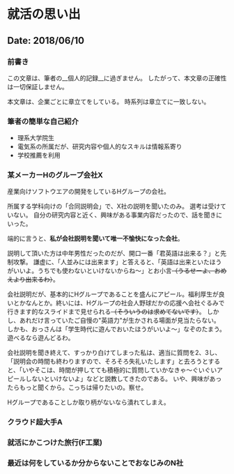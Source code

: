 # 就活の思い出
## Date: 2018/06/10

### 前書き
この文章は、筆者の__個人的記録__に過ぎません。
したがって、本文章の正確性は一切保証しません。

本文章は、企業ごとに章立てをしている。
時系列は章立てに一致しない。

### 筆者の簡単な自己紹介
- 理系大学院生
- 電気系の所属だが、研究内容や個人的なスキルは情報系寄り
- 学校推薦を利用

### 某メーカーHのグループ会社X
産業向けソフトウエアの開発をしているHグループの会社。

所属する学科向けの「合同説明会」で、X社の説明を聞いたのみ。
選考は受けていない。
自分の研究内容と近く、興味がある事業内容だったので、話を聞きにいった。

端的に言うと、__私が会社説明を聞いて唯一不愉快になった会社__。

説明して頂いた方は中年男性だったのだが、開口一番「君英語は出来る？」と先制攻撃。
謙虚に、「人並みには出来ます」と答えると、「英語は出来といたほうがいいよ。うちでも使わないといけないからね～」とお小言~~（うるせーよ、おめえより出来るわ）~~。

会社説明だが、基本的にHグループであることを盛んにアピール。福利厚生が良いとかなんとか。終いには、Hグループの社会人野球だかの応援へ会社ぐるみで行きます的なスライドまで見せられる~~（そういうのは求めてないです）~~。
しかし、あれだけ言っていたご自慢の"英語力"が生かされる場面が見当たらない。
しかも、おっさんは「学生時代に遊んでおいたほうがいいよ～」なぞのたまう。遊べるなら遊んどるわ。

会社説明を聞き終えて、すっかり白けてしまった私は、適当に質問を2、3し、「説明会の時間も終わりますので、そろそろ失礼いたします」と去ろうとすると、「いやそこは、時間が押してても積極的に質問していかなきゃ～ぐいぐいアピールしないといけないよ」などと説教してきたのである。
いや、興味があったらもっと聞くから。こっちは帰りたいの。察せ。

Hグループであることしか取り柄がないなら潰れてしまえ。

### クラウド超大手A
### 就活にかこつけた旅行(F工業)
### 最近は何をしているか分からないことでおなじみのN社
